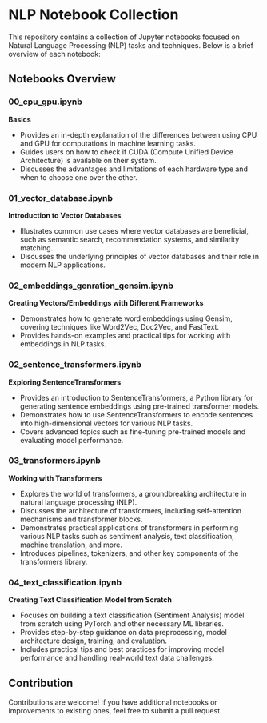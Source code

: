 # NLP Notebook Collection

This repository contains a collection of Jupyter notebooks focused on Natural Language Processing (NLP) tasks and techniques. Below is a brief overview of each notebook:

## Notebooks Overview

### 00_cpu_gpu.ipynb

**Basics**

- Provides an in-depth explanation of the differences between using CPU and GPU for computations in machine learning tasks.
- Guides users on how to check if CUDA (Compute Unified Device Architecture) is available on their system.
- Discusses the advantages and limitations of each hardware type and when to choose one over the other.

### 01_vector_database.ipynb

**Introduction to Vector Databases**

- Illustrates common use cases where vector databases are beneficial, such as semantic search, recommendation systems, and similarity matching.
- Discusses the underlying principles of vector databases and their role in modern NLP applications.

### 02_embeddings_genration_gensim.ipynb

**Creating Vectors/Embeddings with Different Frameworks**

- Demonstrates how to generate word embeddings using Gensim, covering techniques like Word2Vec, Doc2Vec, and FastText.
- Provides hands-on examples and practical tips for working with embeddings in NLP tasks.

### 02_sentence_transformers.ipynb

**Exploring SentenceTransformers**

- Provides an introduction to SentenceTransformers, a Python library for generating sentence embeddings using pre-trained transformer models.
- Demonstrates how to use SentenceTransformers to encode sentences into high-dimensional vectors for various NLP tasks.
- Covers advanced topics such as fine-tuning pre-trained models and evaluating model performance.

### 03_transformers.ipynb

**Working with Transformers**

- Explores the world of transformers, a groundbreaking architecture in natural language processing (NLP).
- Discusses the architecture of transformers, including self-attention mechanisms and transformer blocks.
- Demonstrates practical applications of transformers in performing various NLP tasks such as sentiment analysis, text classification, machine translation, and more.
- Introduces pipelines, tokenizers, and other key components of the transformers library.

### 04_text_classification.ipynb

**Creating Text Classification Model from Scratch**

- Focuses on building a text classification (Sentiment Analysis) model from scratch using PyTorch and other necessary ML libraries.
- Provides step-by-step guidance on data preprocessing, model architecture design, training, and evaluation.
- Includes practical tips and best practices for improving model performance and handling real-world text data challenges.

## Contribution

Contributions are welcome! If you have additional notebooks or improvements to existing ones, feel free to submit a pull request.
